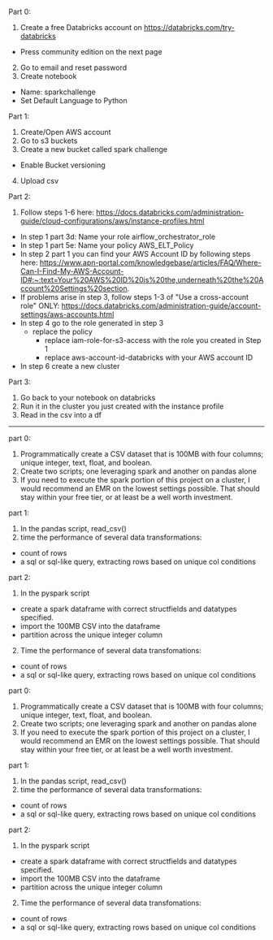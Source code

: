 Part 0:
1. Create a free Databricks account on https://databricks.com/try-databricks  
  - Press community edition on the next page  
2. Go to email and reset password  
3. Create notebook  
  - Name: sparkchallenge  
  - Set Default Language to Python  

Part 1:
1. Create/Open AWS account  
2. Go to s3 buckets  
3. Create a new bucket called spark challenge  
  - Enable Bucket versioning  
4. Upload csv  

Part 2:
1. Follow steps 1-6 here: https://docs.databricks.com/administration-guide/cloud-configurations/aws/instance-profiles.html  
  - In step 1 part 3d: Name your role airflow_orchestrator_role  
  - In step 1 part 5e: Name your policy AWS_ELT_Policy  
  - In step 2 part 1 you can find your AWS Account ID by following steps here: https://www.apn-portal.com/knowledgebase/articles/FAQ/Where-Can-I-Find-My-AWS-Account-ID#:~:text=Your%20AWS%20ID%20is%20the,underneath%20the%20Account%20Settings%20section.  
  - If problems arise in step 3, follow steps 1-3 of "Use a cross-account role" ONLY: https://docs.databricks.com/administration-guide/account-settings/aws-accounts.html  
  - In step 4 go to the role generated in step 3  
    * replace the policy  
      * replace iam-role-for-s3-access with the role you created in Step 1  
      * replace aws-account-id-databricks with your AWS account ID  
  - In step 6 create a new cluster  

Part 3:
1. Go back to your notebook on databricks  
2. Run it in the cluster you just created with the instance profile  
3. Read in the csv into a df  
  
  
  ******************************  
    
      
part 0:
1. Programmatically create a CSV dataset that is 100MB with four columns; unique integer, text, float, and boolean.
2. Create two scripts; one leveraging spark and another on pandas alone
3. If you need to execute the spark portion of this project on a cluster, I would recommend an EMR on the lowest settings possible. That should stay within your free tier, or at least be a well worth investment.

part 1: 
1. In the pandas script, read_csv() 
2. time the performance of several data transformations:
* count of rows
* a sql or sql-like query, extracting rows based on unique col conditions

part 2:
1. In the pyspark script
* create a spark dataframe with correct structfields and datatypes specified.
* import the 100MB CSV into the dataframe
* partition across the unique integer column
2. Time the performance of several data transfomations:
* count of rows
* a sql or sql-like query, extracting rows based on unique col conditions


part 0:
1. Programmatically create a CSV dataset that is 100MB with four columns; unique integer, text, float, and boolean.
2. Create two scripts; one leveraging spark and another on pandas alone
3. If you need to execute the spark portion of this project on a cluster, I would recommend an EMR on the lowest settings possible. That should stay within your free tier, or at least be a well worth investment.

part 1: 
1. In the pandas script, read_csv() 
2. time the performance of several data transformations:
* count of rows
* a sql or sql-like query, extracting rows based on unique col conditions

part 2:
1. In the pyspark script
* create a spark dataframe with correct structfields and datatypes specified.
* import the 100MB CSV into the dataframe
* partition across the unique integer column
2. Time the performance of several data transfomations:
* count of rows
* a sql or sql-like query, extracting rows based on unique col conditions
